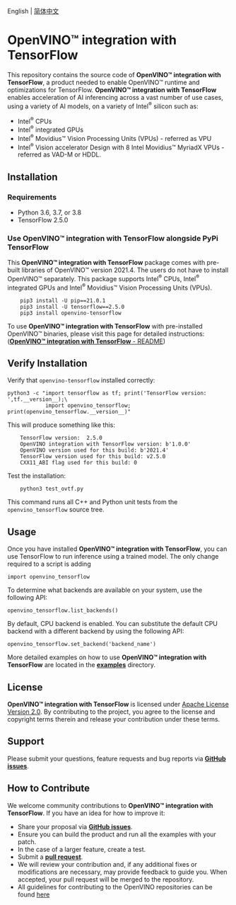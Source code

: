 <p>English | <a href="./README_cn.md">简体中文</a></p>

# **OpenVINO™ integration with TensorFlow**

This repository contains the source code of **OpenVINO™ integration with TensorFlow**, a product needed to enable OpenVINO™ runtime and optimizations for TensorFlow. **OpenVINO™ integration with TensorFlow** enables acceleration of AI inferencing across a vast number of use cases, using a variety of AI models, on a variety of Intel<sup>®</sup> silicon such as:
- Intel<sup>®</sup> CPUs 
- Intel<sup>®</sup> integrated GPUs 
- Intel<sup>®</sup> Movidius™ Vision Processing Units (VPUs) - referred as VPU
- Intel<sup>®</sup> Vision accelerator Design with 8 Intel Movidius™ MyriadX VPUs - referred as VAD-M or HDDL.

## Installation

### Requirements

- Python 3.6, 3.7, or 3.8
- TensorFlow 2.5.0

### Use **OpenVINO™ integration with TensorFlow** alongside PyPi TensorFlow

This **OpenVINO™ integration with TensorFlow** package comes with pre-built libraries of OpenVINO™ version 2021.4. The users do not have to install OpenVINO™ separately. This package supports Intel<sup>®</sup> CPUs, Intel<sup>®</sup> integrated GPUs and Intel<sup>®</sup> Movidius™ Vision Processing Units (VPUs).

        pip3 install -U pip==21.0.1
        pip3 install -U tensorflow==2.5.0
        pip3 install openvino-tensorflow

To use **OpenVINO™ integration with TensorFlow** with pre-installed OpenVINO™ binaries, please visit this page for detailed instructions: ([**OpenVINO™ integration with TensorFlow** - README](docs/BUILD.md))
## Verify Installation

Verify that `openvino-tensorflow` installed correctly:

    python3 -c "import tensorflow as tf; print('TensorFlow version: ',tf.__version__);\
                import openvino_tensorflow; print(openvino_tensorflow.__version__)"

This will produce something like this:

        TensorFlow version:  2.5.0
        OpenVINO integration with TensorFlow version: b'1.0.0'
        OpenVINO version used for this build: b'2021.4'
        TensorFlow version used for this build: v2.5.0
        CXX11_ABI flag used for this build: 0

Test the installation:

        python3 test_ovtf.py

This command runs all C++ and Python unit tests from the `openvino_tensorflow` source tree.

## Usage

Once you have installed **OpenVINO™ integration with TensorFlow**, you can use TensorFlow to run inference using a trained model.
The only change required to a script is adding

    import openvino_tensorflow

To determine what backends are available on your system, use the following API:

    openvino_tensorflow.list_backends()

By default, CPU backend is enabled. You can substitute the default CPU backend with a different backend by using the following API:

    openvino_tensorflow.set_backend('backend_name')

More detailed examples on how to use **OpenVINO™ integration with TensorFlow** are located in the [**examples**](./examples) directory.

## License
**OpenVINO™ integration with TensorFlow** is licensed under [Apache License Version 2.0](./LICENSE).
By contributing to the project, you agree to the license and copyright terms therein
and release your contribution under these terms.  

## Support

Please submit your questions, feature requests and bug reports via [**GitHub issues**](https://github.com/openvinotoolkit/openvino_tensorflow/issues).

## How to Contribute

We welcome community contributions to **OpenVINO™ integration with TensorFlow**. If you have an idea for how to 
improve it:

* Share your proposal via [**GitHub issues**](https://github.com/openvinotoolkit/openvino_tensorflow/issues).
* Ensure you can build the product and run all the examples with your patch.
* In the case of a larger feature, create a test.
* Submit a [**pull request**](https://github.com/openvinotoolkit/openvino_tensorflow/pulls).
* We will review your contribution and, if any additional fixes or
  modifications are necessary, may provide feedback to guide you. When
  accepted, your pull request will be merged to the repository.
* All guidelines for contributing to the OpenVINO repositories can be found [here](https://github.com/openvinotoolkit/openvino/wiki/Contribute)